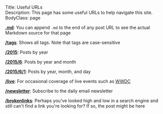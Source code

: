 Title: Useful URLs  
Description: This page has some useful URLs to help navigate this site.  
BodyClass: page  

**[.md][1]**: You can append `.md` to the end of any post URL to see the actual Markdown source for that page

**[/tags][2]**: Shows all tags. Note that tags are case-sensitive

**[/2015][3]**: Posts by year

**[/2015/6][4]**: Posts by year and month

**[/2015/6/1][5]**: Posts by year, month, and day

**[/live][6]**: For occasional coverage of live events such as [WWDC][7]

**[/newsletter][8]**: Subscribe to the daily email newsletter

**[/brokenlinks][9]**: Perhaps you've looked high and low in a search engine and still can't find a link you're looking for? If so, the post might be here

[1]: /useful-urls.md "You can do this with almost every page on the site"
[2]: /tags "I love tags"
[3]: /2015 "Shows all posts for 2015"
[4]: /2015/6 "Shows all posts for June 2015"
[5]: /2015/6/1 "Shows all posts for June 1, 2015"
[6]: /live "Live events like WWDC"
[7]: https://developer.apple.com/wwdc/ "WWDC"
[8]: /newsletter "TheOverAnalyzed has a newsletter!"
[9]: /brokenlinks "Some links just won't redirect from their old Squarespace destinations. Go here to check those out."